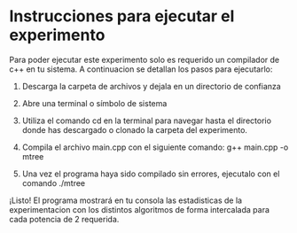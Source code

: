 # Instrucciones para ejecutar el experimento

Para poder ejecutar este experimento solo es requerido un compilador de c++ en tu sistema. A continuacion se detallan los pasos para ejecutarlo:

1) Descarga la carpeta de archivos y dejala en un directorio de confianza

2) Abre una terminal o símbolo de sistema

3) Utiliza el comando cd en la terminal para navegar hasta el directorio donde has descargado o clonado la carpeta del experimento.

4) Compila el archivo main.cpp con el siguiente comando: g++ main.cpp -o mtree

5) Una vez el programa haya sido compilado sin errores, ejecutalo con el comando ./mtree

¡Listo! El programa mostrará en tu consola las estadisticas de la experimentacion con los distintos algoritmos de forma intercalada para cada potencia de 2 requerida.